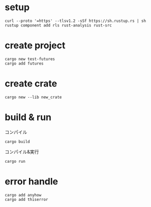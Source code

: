 # setup
```
curl --proto '=https' --tlsv1.2 -sSf https://sh.rustup.rs | sh
rustup component add rls rust-analysis rust-src
```

# create project
```
cargo new test-futures
cargo add futures
```

# create crate
```
cargo new --lib new_crate
```

# build & run
コンパイル
```
cargo build
```

コンパイル&実行
```
cargo run
```

# error handle
```
cargo add anyhow
cargo add thiserror
```

